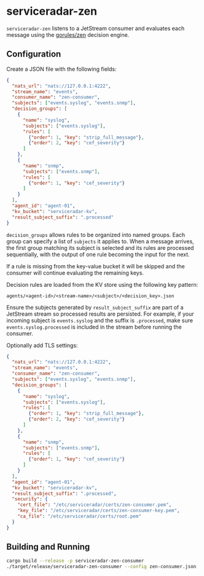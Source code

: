 # serviceradar-zen

`serviceradar-zen` listens to a JetStream consumer and evaluates each message using the [gorules/zen](https://github.com/gorules/zen) decision engine.

## Configuration

Create a JSON file with the following fields:

```json
{
  "nats_url": "nats://127.0.0.1:4222",
  "stream_name": "events",
  "consumer_name": "zen-consumer",
  "subjects": ["events.syslog", "events.snmp"],
  "decision_groups": [
    {
      "name": "syslog",
      "subjects": ["events.syslog"],
      "rules": [
        {"order": 1, "key": "strip_full_message"},
        {"order": 2, "key": "cef_severity"}
      ]
    },
    {
      "name": "snmp",
      "subjects": ["events.snmp"],
      "rules": [
        {"order": 1, "key": "cef_severity"}
      ]
    }
  ],
  "agent_id": "agent-01",
  "kv_bucket": "serviceradar-kv",
  "result_subject_suffix": ".processed"
}
```

`decision_groups` allows rules to be organized into named groups.
Each group can specify a list of `subjects` it applies to. When a message
arrives, the first group matching its subject is selected and its rules are
processed sequentially, with the output of one rule becoming the input for the
next.

If a rule is missing from the key-value bucket it will be skipped and the
consumer will continue evaluating the remaining keys.

Decision rules are loaded from the KV store using the following key pattern:

```
agents/<agent-id>/<stream-name>/<subject>/<decision_key>.json
```

Ensure the subjects generated by `result_subject_suffix` are part of a
JetStream stream so processed results are persisted. For example, if your
incoming subject is `events.syslog` and the suffix is `.processed`, make sure
`events.syslog.processed` is included in the stream before running the consumer.

Optionally add TLS settings:

```json
{
  "nats_url": "nats://127.0.0.1:4222",
  "stream_name": "events",
  "consumer_name": "zen-consumer",
  "subjects": ["events.syslog", "events.snmp"],
  "decision_groups": [
    {
      "name": "syslog",
      "subjects": ["events.syslog"],
      "rules": [
        {"order": 1, "key": "strip_full_message"},
        {"order": 2, "key": "cef_severity"}
      ]
    },
    {
      "name": "snmp",
      "subjects": ["events.snmp"],
      "rules": [
        {"order": 1, "key": "cef_severity"}
      ]
    }
  ],
  "agent_id": "agent-01",
  "kv_bucket": "serviceradar-kv",
  "result_subject_suffix": ".processed",
  "security": {
    "cert_file": "/etc/serviceradar/certs/zen-consumer.pem",
    "key_file": "/etc/serviceradar/certs/zen-consumer-key.pem",
    "ca_file": "/etc/serviceradar/certs/root.pem"
  }
}
```

## Building and Running

```bash
cargo build --release -p serviceradar-zen-consumer
./target/release/serviceradar-zen-consumer --config zen-consumer.json
```
